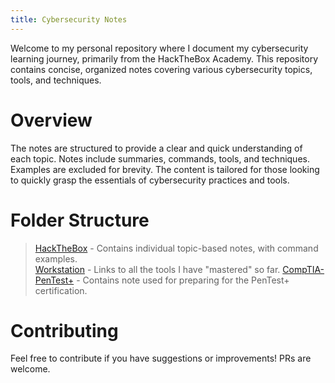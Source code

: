 ```yaml
---
title: Cybersecurity Notes
---
```


Welcome to my personal repository where I document my cybersecurity learning journey, primarily from the HackTheBox Academy. This repository contains concise, organized notes covering various cybersecurity topics, tools, and techniques.

# Overview
The notes are structured to provide a clear and quick understanding of each topic.
Notes include summaries, commands, tools, and techniques. Examples are excluded for brevity.
The content is tailored for those looking to quickly grasp the essentials of cybersecurity practices and tools.

# Folder Structure
> [HackTheBox](HackTheBox/index) - Contains individual topic-based notes, with command examples.  
> [Workstation](Workstation/index) - Links to all the tools I have "mastered" so far.
> [CompTIA-PenTest+](CompTIA-PenTest+/index) - Contains note used for preparing for the PenTest+ certification.

# Contributing
Feel free to contribute if you have suggestions or improvements! PRs are welcome.


